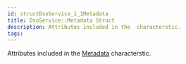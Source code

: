 ```yaml
---
id: structDsoService_1_1Metadata
title: DsoService::Metadata Struct
description: Attributes included in the  characterstic.
tags:
---
```

Attributes included in the <a href="structDsoService_1_1Metadata">Metadata</a> characterstic.
